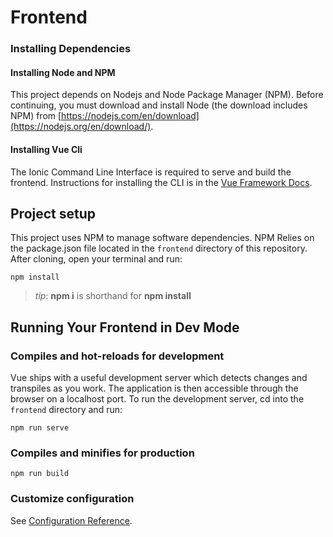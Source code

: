 # Frontend

### Installing Dependencies

#### Installing Node and NPM

This project depends on Nodejs and Node Package Manager (NPM). Before continuing, you must download and install Node (the download includes NPM) from [https://nodejs.com/en/download](https://nodejs.org/en/download/).

#### Installing Vue Cli

The Ionic Command Line Interface is required to serve and build the frontend. Instructions for installing the CLI  is in the [Vue Framework Docs](https://cli.vuejs.org/guide/installation.html).



## Project setup

This project uses NPM to manage software dependencies. NPM Relies on the package.json file located in the `frontend` directory of this repository. After cloning, open your terminal and run:

```
npm install
```
>_tip_: **npm i** is shorthand for **npm install**

## Running Your Frontend in Dev Mode

### Compiles and hot-reloads for development

Vue ships with a useful development server which detects changes and transpiles as you work. The application is then accessible through the browser on a localhost port. To run the development server, cd into the `frontend` directory and run:
```
npm run serve
```

### Compiles and minifies for production
```
npm run build
```

### Customize configuration
See [Configuration Reference](https://cli.vuejs.org/config/).



